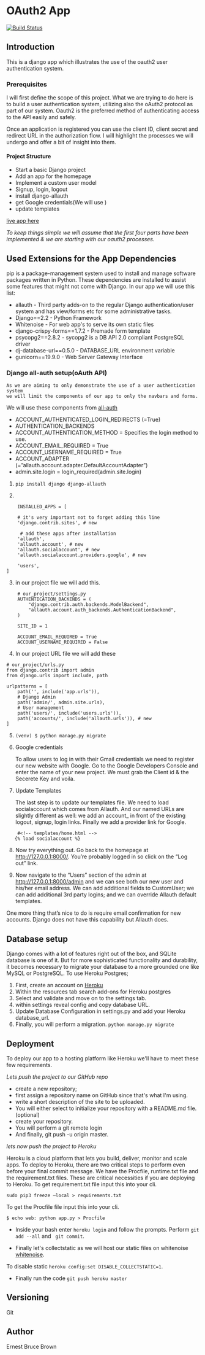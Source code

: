 # OAuth2 App


[![Build Status](https://travis-ci.org/nexto123/OAUTH2-Api.svg?branch=master)](https://travis-ci.org/nexto123/OAUTH2-Api)


## Introduction

This is a django app which illustrates the use of the oauth2 user authentication
system.


### Prerequisites

I will first define the scope of this project. What we are trying to do here is to build a user authentication system,
utilizing also the oAuth2 protocol as part of our system. Oauth2 is the preferred method of authenticating access to the API
easily and safely. 

Once an application is registered you can use the client ID, client secret and redirect URL in the authorization flow. 
I will highlight the processes we will undergo and offer a bit of insight into them.

#### Project Structure

* Start a basic Django project
* Add an app for the homepage
* Implement a custom user model
* Signup, login, logout
* install django-allauth
* get Google credentials(We will use )
* update templates

[live app here](https://oauth2-user.herokuapp.com/)

*To keep things simple we will assume that the first four parts have been 
implemented & we are starting with our oauth2 processes.*


## Used Extensions for the App Dependencies

 pip is a package-management system used to install and manage software packages written in Python.
 These dependencies are installed to assist some features that might not come with Django. In our app we will use this list:

* allauth - Third party adds-on to the regular Django authentication/user system and has view/forms etc for some administrative tasks.
* Django==2.2 - Python Framework
* Whitenoise - For web app's to serve its own static files
* django-crispy-forms==1.7.2 - Premade form template
* psycopg2==2.8.2 - sycopg2 is a DB API 2.0 compliant PostgreSQL driver
* dj-database-url==0.5.0 - DATABASE_URL environment variable
* gunicorn==19.9.0 - Web Server Gateway Interface 

### Django all-auth setup(oAuth API)

    As we are aiming to only demonstrate the use of a user authentication system 
    we will limit the components of our app to only the navbars and forms.

We will use these components from [all-auth](https://django-allauth.readthedocs.io/en/latest/configuration.html)

* ACCOUNT_AUTHENTICATED_LOGIN_REDIRECTS (=True)
* AUTHENTICATION_BACKENDS 
* ACCOUNT_AUTHENTICATION_METHOD = Specifies the login method to use.
* ACCOUNT_EMAIL_REQUIRED = True
* ACCOUNT_USERNAME_REQUIRED = True
* ACCOUNT_ADAPTER (=”allauth.account.adapter.DefaultAccountAdapter”)
* admin.site.login = login_required(admin.site.login)



1. ``pip install django django-allauth``

2. 

```
    INSTALLED_APPS = [
    
    # it's very important not to forget adding this line
    'django.contrib.sites', # new
    
     # add these apps after installation
    'allauth',
    'allauth.account', # new
    'allauth.socialaccount', # new
    'allauth.socialaccount.providers.google', # new

    'users',  
]

```
3. in our project file we will add this.
```
    # our_project/settings.py
    AUTHENTICATION_BACKENDS = (
        "django.contrib.auth.backends.ModelBackend",
        "allauth.account.auth_backends.AuthenticationBackend",
    )
    
    SITE_ID = 1
    
    ACCOUNT_EMAIL_REQUIRED = True
    ACCOUNT_USERNAME_REQUIRED = False

```
4. In our project URL file we will add these
```
# our_project/urls.py
from django.contrib import admin
from django.urls import include, path

urlpatterns = [
    path('', include('app.urls')),
    # Django Admin
    path('admin/', admin.site.urls),
    # User management
    path('users/', include('users.urls')),
    path('accounts/', include('allauth.urls')), # new
]

```
5. ```(venv) $ python manage.py migrate```

6. Google credentials

    To allow users to log in with their Gmail credentials we need to register our new website with Google. Go to the 
    Google Developers Console and enter the name of your new project. We must grab the Client id & the Secerete Key and voila.
    
7. Update Templates
    
    The last step is to update our templates file. We need to load socialaccount which comes from Allauth. And our named URLs 
    are slightly different as well: we add an account_ in front of the existing logout, signup, 
    login links. Finally we add a provider link for Google.   
    
 ```
     #<!-- templates/home.html -->
    {% load socialaccount %}

```

8. Now try everything out. Go back to the homepage at http://127.0.0.1:8000/. 
You’re probably logged in so click on the “Log out” link.

9. Now navigate to the “Users” section of the admin at http://127.0.0.1:8000/admin and 
we can see both our new user and his/her email address. We can add additional fields to CustomUser;
we can add additional 3rd party logins; and we can override Allauth default templates.

One more thing that’s nice to do is require email confirmation for new accounts. 
Django does not have this capability but Allauth does.


## Database setup

Django comes with a lot of features right out of the box, and SQLite database is one of it. But for more sophisticated 
functionality and durability, it becomes necessary to migrate your database to a more grounded one like MySQL or PostgreSQL.
To use Heroku Postgres;

1. First, create an account on [Heroku](www.heroku.com)
2. Within the resources tab search add-ons for Heroku postgres
3. Select and validate and move on to the settings tab.
4. within settings reveal config and copy database URL.
5. Update Database Configuration in settings.py and add your Heroku database_url.
6. Finally, you will perform a migration.
    ``` python manage.py migrate ```
    
 ## Deployment

To deploy our app to a hosting platform like Heroku we'll have to meet these few requirements.

 *Lets push the project to our GitHub repo*

* create a new repository;
* first assign a repository name on GitHub since that's what I'm using.
* write a short description of the site to be uploaded.
* You will either select to initialize your repository with a README.md file. (optional)
* create your repository.
* You will perform a git remote login
* And finally, git push -u origin master.


*lets now push the project to Heroku*

Heroku is a cloud platform that lets you build, deliver, monitor and scale apps.
To deploy to Heroku, there are two critical steps to perform even before your final commit message.
We have the Procfile, runtime.txt file and the requirement.txt files. 
These are critical necessities if you are deploying to Heroku.
To get requirement.txt file input this into your cli.
```
sudo pip3 freeze —local > requirements.txt
```
To get the Procfile file input this into your cli.
```
$ echo web: python app.py > Procfile
```
* Inside your bash enter ``heroku login`` and follow the prompts. Perform ``git add --all`` and `` git commit``.

* Finally let's collectstatic as we will host our static files on whitenoise [whitenoise](http://whitenoise.evans.io/en/stable/).

 To disable static ``heroku config:set DISABLE_COLLECTSTATIC=1``.

* Finally run the code ``git push heroku master``
   
## Versioning

 Git


## Author

Ernest Bruce Brown
   
   